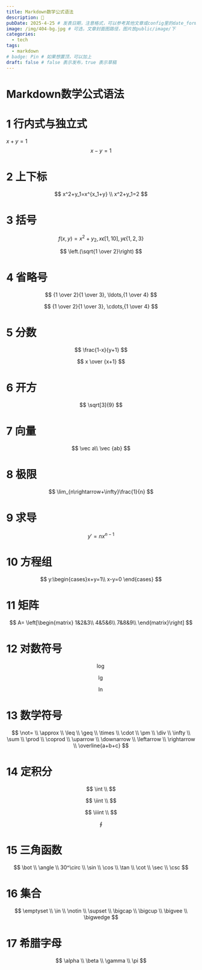 ```yaml
---
title: Markdown数学公式语法
description: 🐸
pubDate: 2025-4-25 # 发表日期，注意格式，可以参考其他文章或config里的date_format
image: /img/404-bg.jpg # 可选，文章封面图路径，图片放public/image/下
categories:
  - tech
tags:
  - markdown
# badge: Pin # 如果想置顶，可以加上
draft: false # false 表示发布，true 表示草稿
---
```


# Markdown数学公式语法

# 1 行内式与独立式

$x+y=1$
$$x-y=1$$

# 2 上下标

$$
x^2+y_1=x^{x_1+y}  \\
x^2+y_1=2
$$

# 3 括号

$$
f(x,y)=x^2+y_2,x \epsilon[1,10],y \epsilon \{1,2,3\}
$$

$$
\left.(\sqrt{1 \over 2}\right)
$$

# 4 省略号

$$
{1 \over 2}{1 \over 3}, \ldots,{1 \over 4}
$$

$$
{1 \over 2}{1 \over 3}, \cdots,{1 \over 4}
$$

# 5 分数

$$
\frac{1-x}{y+1}
$$

$$
x \over {x+1}
$$

# 6 开方

$$
\sqrt[3]{9}
$$

# 7 向量

$$
\vec a\\
\vec {ab}
$$

# 8 极限

$$
\lim_{n\rightarrow+\infty}\frac{1}{n}
$$

# 9 求导

$$
y \prime=nx^{n-1}
$$

# 10 方程组

$$
y:\begin{cases}x+y=1\\
x-y=0 \end{cases}
$$

# 11 矩阵

$$
A= \left[\begin{matrix}
1&2&3\\
4&5&6\\
7&8&9\\
\end{matrix}\right]
$$

# 12 对数符号

$$
\log
$$

$$
\lg
$$

$$
\ln
$$

# 13 数学符号

$$
\not= \\
\approx \\
\leq \\
\geq \\
\times \\
\cdot \\
\pm \\
\div \\
\infty \\
\sum \\
\prod \\
\coprod \\
\uparrow \\
\downarrow \\
\leftarrow \\
\rightarrow \\
\overline{a+b+c}
$$

# 14 定积分

$$
\int \\
$$

$$
\iint \\
$$

$$
\iiint \\
$$

$$
\oint
$$

# 15 三角函数

$$
\bot \\
\angle \\
30^\circ \\
\sin \\
\cos \\
\tan \\
\cot \\
\sec \\
\csc
$$

# 16 集合

$$
\emptyset \\
\in \\
\notin \\
\supset \\
\bigcap \\
\bigcup \\
\bigvee \\
\bigwedge
$$

# 17 希腊字母

$$
\alpha \\
\beta \\
\gamma \\
\pi
$$
